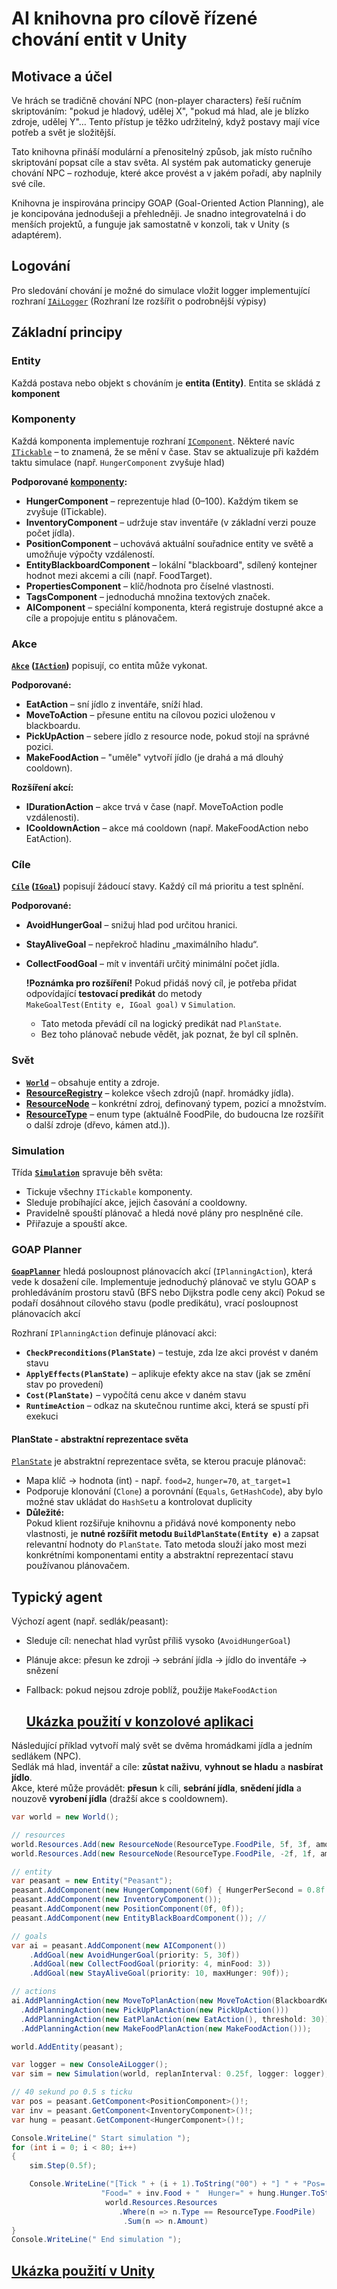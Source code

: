 # AI knihovna pro cílově řízené chování entit v Unity

## Motivace a účel

Ve hrách se tradičně chování NPC (non-player characters) řeší ručním skriptováním: "pokud je hladový, udělej X", "pokud má hlad, ale je blízko zdroje, udělej Y"… Tento přístup je těžko udržitelný, když postavy mají více potřeb a svět je složitější.

Tato knihovna přináší modulární a přenositelný způsob, jak místo ručního skriptování popsat cíle a stav světa. AI systém pak automaticky generuje chování NPC – rozhoduje, které akce provést a v jakém pořadí, aby naplnily své cíle.

Knihovna je inspirována principy GOAP (Goal-Oriented Action Planning), ale je koncipována jednodušeji a přehledněji. Je snadno integrovatelná i do menších projektů, a funguje jak samostatně v konzoli, tak v Unity (s adaptérem).

## Logování

Pro sledování chování je možné do simulace vložit logger implementující rozhraní [`IAiLogger`](src/GoalAI.Core/Diagnostics/IAiLogger.cs)
(Rozhraní lze rozšířit o podrobnější výpisy)

## Základní principy

### Entity

Každá postava nebo objekt s chováním je **entita (Entity)**.
Entita se skládá z **komponent**

### Komponenty

Každá komponenta implementuje rozhraní [`IComponent`](src/GoalAI.Core/IComponent.cs). Některé navíc [`ITickable`](src/GoalAI.Core/ITickable.cs) – to znamená, že se mění v čase. Stav se aktualizuje při každém taktu simulace (např. `HungerComponent` zvyšuje hlad)

**Podporované [komponenty](src/GoalAI.Core/Components):**

- **HungerComponent** – reprezentuje hlad (0–100). Každým tikem se zvyšuje (ITickable).
- **InventoryComponent** – udržuje stav inventáře (v základní verzi pouze počet jídla).
- **PositionComponent** – uchovává aktuální souřadnice entity ve světě a umožňuje výpočty vzdáleností.
- **EntityBlackboardComponent** – lokální "blackboard", sdílený kontejner hodnot mezi akcemi a cíli (např. FoodTarget).
- **PropertiesComponent** – klíč/hodnota pro číselné vlastnosti.
- **TagsComponent** – jednoduchá množina textových značek.
- **AIComponent** – speciální komponenta, která registruje dostupné akce a cíle a propojuje entitu s plánovačem.

### Akce

**[`Akce`](src/GoalAI.Core/Actions) ([`IAction`](src/GoalAI.Core/IAction.cs))** popisují, co entita může vykonat.

**Podporované:**

- **EatAction** – sní jídlo z inventáře, sníží hlad.
- **MoveToAction** – přesune entitu na cílovou pozici uloženou v blackboardu.
- **PickUpAction** – sebere jídlo z resource node, pokud stojí na správné pozici.
- **MakeFoodAction** – "uměle" vytvoří jídlo (je drahá a má dlouhý cooldown).

**Rozšíření akcí:**

- **IDurationAction** – akce trvá v čase (např. MoveToAction podle vzdálenosti).
- **ICooldownAction** – akce má cooldown (např. MakeFoodAction nebo EatAction).

### Cíle

**[`Cíle`](src/GoalAI.Core/Goals) ([`IGoal`](src/GoalAI.Core/IGoal.cs))** popisují žádoucí stavy.
Každý cíl má prioritu a test splnění.

**Podporované:**

- **AvoidHungerGoal** – snižuj hlad pod určitou hranici.
- **StayAliveGoal** – nepřekroč hladinu „maximálního hladu“.
- **CollectFoodGoal** – mít v inventáři určitý minimální počet jídla.
  
  **!Poznámka pro rozšíření!**
  Pokud přidáš nový cíl, je potřeba přidat odpovídající **testovací predikát** do metody  
   `MakeGoalTest(Entity e, IGoal goal)` v `Simulation`.
    - Tato metoda převádí cíl na logický predikát nad `PlanState`.  
   - Bez toho plánovač nebude vědět, jak poznat, že byl cíl splněn.

### Svět

- **[`World`](src/GoalAI.Core/World.cs)** – obsahuje entity a zdroje.
- **[ResourceRegistry](src/GoalAI.Core/Resources)** – kolekce všech zdrojů (např. hromádky jídla).
- **[ResourceNode](src/GoalAI.Core/Resources)** – konkrétní zdroj, definovaný typem, pozicí a množstvím.
- **[ResourceType](src/GoalAI.Core/Resources)** – enum type (aktuálně FoodPile, do budoucna lze rozšířit o další zdroje (dřevo, kámen atd.)).

 ### Simulation

Třída **[`Simulation`](src/GoalAI.Core/Simulation.cs)** spravuje běh světa:

- Tickuje všechny `ITickable` komponenty.
- Sleduje probíhající akce, jejich časování a cooldowny.
- Pravidelně spouští plánovač a hledá nové plány pro nesplněné cíle.
- Přiřazuje a spouští akce.

### GOAP Planner

**[`GoapPlanner`](src/GoalAI.Core/Planning/GoapPlanner.cs)** hledá posloupnost plánovacích akcí (`IPlanningAction`), která vede k dosažení cíle. Implementuje jednoduchý plánovač ve stylu GOAP s prohledáváním prostoru stavů (BFS nebo Dijkstra podle ceny akcí)
 Pokud se podaří dosáhnout cílového stavu (podle predikátu), vrací posloupnost plánovacích akcí
 
Rozhraní `IPlanningAction` definuje plánovací akci:

- **`CheckPreconditions(PlanState)`** – testuje, zda lze akci provést v daném stavu
- **`ApplyEffects(PlanState)`** – aplikuje efekty akce na stav (jak se změní stav po provedení)
- **`Cost(PlanState)`** – vypočítá cenu akce v daném stavu
- **`RuntimeAction`** – odkaz na skutečnou runtime akci, která se spustí při exekuci

#### PlanState - abstraktní reprezentace světa

[`PlanState`](src/GoalAI.Core/Planning/PlanState.cs) je abstraktní reprezentace světa, se kterou pracuje plánovač:

- Mapa klíč → hodnota (int) - např. `food=2`, `hunger=70`, `at_target=1`
-  Podporuje klonování (`Clone`) a porovnání (`Equals`, `GetHashCode`), aby bylo možné stav ukládat do `HashSet`u a kontrolovat duplicity
-  **Důležité:**  
Pokud klient rozšiřuje knihovnu a přidává nové komponenty nebo vlastnosti, je **nutné rozšířit metodu `BuildPlanState(Entity e)`** a zapsat relevantní hodnoty do `PlanState`. Tato metoda slouží jako most mezi konkrétními komponentami entity a abstraktní reprezentací stavu používanou plánovačem.

## Typický agent

Výchozí agent (např. sedlák/peasant):

- Sleduje cíl: nenechat hlad vyrůst příliš vysoko (`AvoidHungerGoal`)
- Plánuje akce: přesun ke zdroji → sebrání jídla → jídlo do inventáře → snězení
- Fallback: pokud nejsou zdroje poblíž, použije `MakeFoodAction`

  ## [Ukázka použití v konzolové aplikaci](src/samples/Console/program.cs)

Následující příklad vytvoří malý svět se dvěma hromádkami jídla a jedním sedlákem (NPC).  
Sedlák má hlad, inventář a cíle: **zůstat naživu**, **vyhnout se hladu** a **nasbírat jídlo**.  
Akce, které může provádět: **přesun** k cíli, **sebrání jídla**, **snědení jídla** a nouzově **vyrobení jídla** (dražší akce s cooldownem).

```csharp
var world = new World();

// resources
world.Resources.Add(new ResourceNode(ResourceType.FoodPile, 5f, 3f, amount: 5));
world.Resources.Add(new ResourceNode(ResourceType.FoodPile, -2f, 1f, amount: 2));

// entity
var peasant = new Entity("Peasant");
peasant.AddComponent(new HungerComponent(60f) { HungerPerSecond = 0.8f });
peasant.AddComponent(new InventoryComponent());
peasant.AddComponent(new PositionComponent(0f, 0f));
peasant.AddComponent(new EntityBlackBoardComponent()); // 

// goals
var ai = peasant.AddComponent(new AIComponent())                        
    .AddGoal(new AvoidHungerGoal(priority: 5, 30f))
    .AddGoal(new CollectFoodGoal(priority: 4, minFood: 3))
    .AddGoal(new StayAliveGoal(priority: 10, maxHunger: 90f));

// actions
ai.AddPlanningAction(new MoveToPlanAction(new MoveToAction(BlackboardKey.TargetFood), speed: 2f))
  .AddPlanningAction(new PickUpPlanAction(new PickUpAction()))
  .AddPlanningAction(new EatPlanAction(new EatAction(), threshold: 30))
  .AddPlanningAction(new MakeFoodPlanAction(new MakeFoodAction()));

world.AddEntity(peasant);

var logger = new ConsoleAiLogger();
var sim = new Simulation(world, replanInterval: 0.25f, logger: logger);

// 40 sekund po 0.5 s ticku 
var pos = peasant.GetComponent<PositionComponent>()!;
var inv = peasant.GetComponent<InventoryComponent>()!;
var hung = peasant.GetComponent<HungerComponent>()!;

Console.WriteLine(" Start simulation ");
for (int i = 0; i < 80; i++)
{
    sim.Step(0.5f);

    Console.WriteLine("[Tick " + (i + 1).ToString("00") + "] " + "Pos=(" + pos.X.ToString("0.0") + "," + pos.Y.ToString("0.0") + ")  " +
                    "Food=" + inv.Food + "  Hunger=" + hung.Hunger.ToString("0") + "  " + "WorldFood=" + 
                     world.Resources.Resources
                        .Where(n => n.Type == ResourceType.FoodPile)
                         .Sum(n => n.Amount)
}
Console.WriteLine(" End simulation ");
```

 ## [Ukázka použití v Unity](src/samples/Unity)
